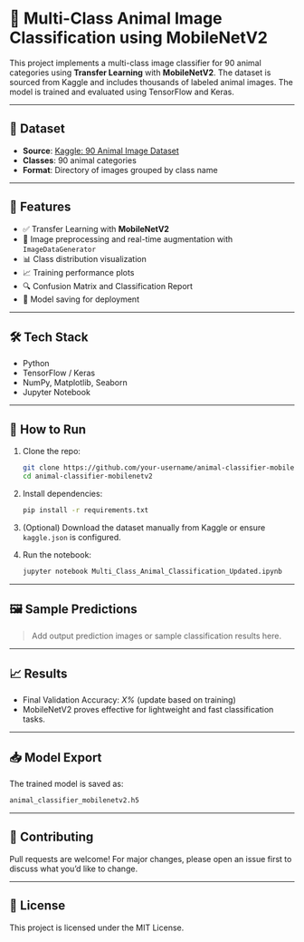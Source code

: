 # 🐾 Multi-Class Animal Image Classification using MobileNetV2

This project implements a multi-class image classifier for 90 animal categories using **Transfer Learning** with **MobileNetV2**. The dataset is sourced from Kaggle and includes thousands of labeled animal images. The model is trained and evaluated using TensorFlow and Keras.
 
---

## 📂 Dataset

- **Source**: [Kaggle: 90 Animal Image Dataset](https://www.kaggle.com/datasets/saurabhshahane/animal-image-dataset90) 
- **Classes**: 90 animal categories
- **Format**: Directory of images grouped by class name   
 
---

## 📌 Features

- ✅ Transfer Learning with **MobileNetV2**
- 🧼 Image preprocessing and real-time augmentation with `ImageDataGenerator`
- 📊 Class distribution visualization
- 📈 Training performance plots
- 🔍 Confusion Matrix and Classification Report
- 💾 Model saving for deployment

---

## 🛠 Tech Stack

- Python
- TensorFlow / Keras
- NumPy, Matplotlib, Seaborn
- Jupyter Notebook

---

## 🚀 How to Run

1. Clone the repo:
   ```bash
   git clone https://github.com/your-username/animal-classifier-mobilenetv2.git
   cd animal-classifier-mobilenetv2
   ```

2. Install dependencies:
   ```bash
   pip install -r requirements.txt
   ```

3. (Optional) Download the dataset manually from Kaggle or ensure `kaggle.json` is configured.

4. Run the notebook:
   ```bash
   jupyter notebook Multi_Class_Animal_Classification_Updated.ipynb
   ```

---

## 🖼️ Sample Predictions

> Add output prediction images or sample classification results here.

---

## 📈 Results

- Final Validation Accuracy: _X%_ (update based on training)
- MobileNetV2 proves effective for lightweight and fast classification tasks.

---

## 📥 Model Export

The trained model is saved as:
```bash
animal_classifier_mobilenetv2.h5
```

---

## 🤝 Contributing

Pull requests are welcome! For major changes, please open an issue first to discuss what you’d like to change.

---

## 📄 License

This project is licensed under the MIT License.
